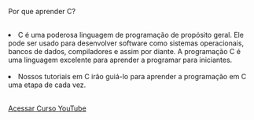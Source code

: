Por que aprender C? <br><br>

<li>C é uma poderosa linguagem de programação de propósito geral. Ele pode ser usado para desenvolver software como sistemas operacionais, bancos de dados, compiladores e assim por diante. A programação C é uma linguagem excelente para aprender a programar para iniciantes.</li><br>

<li>Nossos tutoriais em C irão guiá-lo para aprender a programação em C uma etapa de cada vez.</li><br>

<a href="https://www.youtube.com/watch?v=nDFJ3HXEJ_Q&list=PLFYSYBoGvrkvYwT8PdsBP03tdPhyuFtK0&index=1" target="_blank"> Acessar Curso YouTube</a>



